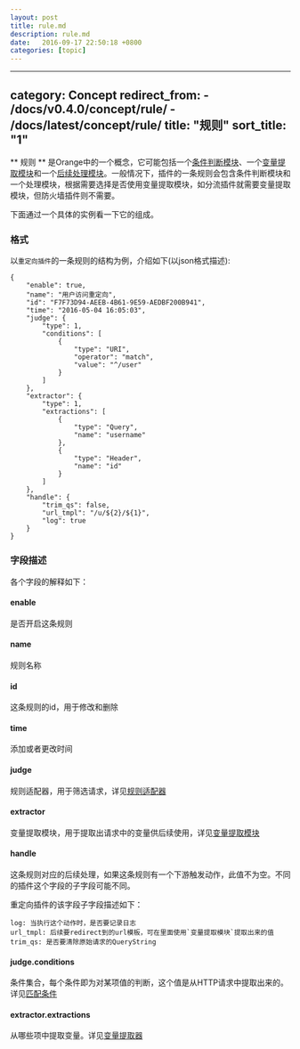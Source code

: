```yaml
---
layout: post
title: rule.md
description: rule.md
date:   2016-09-17 22:50:18 +0800 
categories: [topic]
---
```

---
category: Concept
redirect_from:
    - /docs/v0.4.0/concept/rule/
    - /docs/latest/concept/rule/
title: "规则"
sort_title: "1"
---


** 规则 ** 是Orange中的一个概念，它可能包括一个[条件判断模块](/docs/concept/judge)、一个[变量提取模块](/docs/concept/extractor)和一个[后续处理模块](/docs/concept/handle)。一般情况下，插件的一条规则会包含条件判断模块和一个处理模块，根据需要选择是否使用变量提取模块，如分流插件就需要变量提取模块，但防火墙插件则不需要。

下面通过一个具体的实例看一下它的组成。


### 格式

以`重定向插件`的一条规则的结构为例，介绍如下(以json格式描述):

```
{
    "enable": true,
    "name": "用户访问重定向",
    "id": "F7F73D94-AEEB-4B61-9E59-AEDBF200B941",
    "time": "2016-05-04 16:05:03",
    "judge": {
        "type": 1,
        "conditions": [
            {
                "type": "URI",
                "operator": "match",
                "value": "^/user"
            }
        ]
    },
    "extractor": {
        "type": 1,
        "extractions": [
            {
                "type": "Query",
                "name": "username"
            },
            {
                "type": "Header",
                "name": "id"
            }
        ]
    },
    "handle": {
        "trim_qs": false,
        "url_tmpl": "/u/${2}/${1}",
        "log": true
    }
}
```

### 字段描述

各个字段的解释如下：

#### enable

是否开启这条规则  


#### name

规则名称


#### id

这条规则的id，用于修改和删除  

#### time

添加或者更改时间



#### judge

规则适配器，用于筛选请求，详见[规则适配器](/docs/concept/judge/)



#### extractor

变量提取模块，用于提取出请求中的变量供后续使用，详见[变量提取模块](/docs/concept/extractor)


#### handle

这条规则对应的后续处理，如果这条规则有一个下游触发动作，此值不为空。不同的插件这个字段的子字段可能不同。

重定向插件的该字段子字段描述如下：

``` 
log: 当执行这个动作时，是否要记录日志
url_tmpl: 后续要redirect到的url模板，可在里面使用`变量提取模块`提取出来的值
trim_qs: 是否要清除原始请求的QueryString
```


#### judge.conditions

条件集合，每个条件即为对某项值的判断，这个值是从HTTP请求中提取出来的。详见[匹配条件](/docs/concept/condition)


#### extractor.extractions

从哪些项中提取变量。详见[变量提取器](/docs/concept/extraction)
